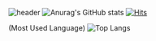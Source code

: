 

![header](https://capsule-render.vercel.app/api?type=wave&color=auto&height=300&section=header&text=My%20Task&fontSize=90)
![Anurag's GitHub stats](https://github-readme-stats.vercel.app/api?username=himjjong&show_icons=true&theme=radical)
[![Hits](https://hits.seeyoufarm.com/api/count/incr/badge.svg?url=https%3A%2F%2Fgithub.com%2Fkmsbio%2F&count_bg=%2379C83D&title_bg=%23555555&icon=&icon_color=%23E7E7E7&title=vistor&edge_flat=false)](https://hits.seeyoufarm.com)


(Most Used Language) ![Top Langs](https://github-readme-stats.vercel.app/api/top-langs/?himjjong=himjjong)
